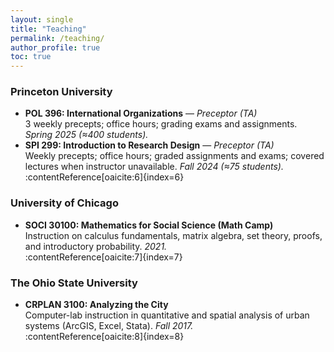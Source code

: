 ```yaml
---
layout: single
title: "Teaching"
permalink: /teaching/
author_profile: true
toc: true
---
```


### Princeton University
- **POL 396: International Organizations** — *Preceptor (TA)*  
  3 weekly precepts; office hours; grading exams and assignments. *Spring 2025 (≈400 students).*  
- **SPI 299: Introduction to Research Design** — *Preceptor (TA)*  
  Weekly precepts; office hours; graded assignments and exams; covered lectures when instructor unavailable. *Fall 2024 (≈75 students).*  
:contentReference[oaicite:6]{index=6}

### University of Chicago
- **SOCI 30100: Mathematics for Social Science (Math Camp)**  
  Instruction on calculus fundamentals, matrix algebra, set theory, proofs, and introductory probability. *2021.*  
:contentReference[oaicite:7]{index=7}

### The Ohio State University
- **CRPLAN 3100: Analyzing the City**  
  Computer-lab instruction in quantitative and spatial analysis of urban systems (ArcGIS, Excel, Stata). *Fall 2017.*  
:contentReference[oaicite:8]{index=8}
